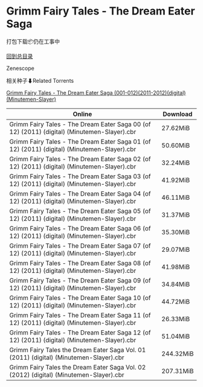 # Grimm Fairy Tales - The Dream Eater Saga

打包下载📦仍在工事中

[回到总目录](/Catalogs.md)

Zenescope





相关种子⬇Related Torrents

[Grimm Fairy Tales - The Dream Eater Saga (001-012)(2011-2012)(digital)(Minutemen-Slayer)](https://github.com/alicewish/markdown/blob/master/torrent/Grimm-Fairy-Tales---The-Dream-Eater-Saga--001-012--2011-2012--digital--Minutemen-Slayer.md)

Online | Download
--- | ---
Grimm Fairy Tales - The Dream Eater Saga 00 (of 12) (2011) (digital) (Minutemen-Slayer).cbr | 27.62MiB
Grimm Fairy Tales - The Dream Eater Saga 01 (of 12) (2011) (digital) (Minutemen-Slayer).cbr | 50.60MiB
Grimm Fairy Tales - The Dream Eater Saga 02 (of 12) (2011) (digital) (Minutemen-Slayer).cbr | 32.24MiB
Grimm Fairy Tales - The Dream Eater Saga 03 (of 12) (2011) (digital) (Minutemen-Slayer).cbr | 41.92MiB
Grimm Fairy Tales - The Dream Eater Saga 04 (of 12) (2011) (digital) (Minutemen-Slayer).cbr | 46.11MiB
Grimm Fairy Tales - The Dream Eater Saga 05 (of 12) (2011) (digital) (Minutemen-Slayer).cbr | 31.37MiB
Grimm Fairy Tales - The Dream Eater Saga 06 (of 12) (2011) (digital) (Minutemen-Slayer).cbr | 35.30MiB
Grimm Fairy Tales - The Dream Eater Saga 07 (of 12) (2011) (digital) (Minutemen-Slayer).cbr | 29.07MiB
Grimm Fairy Tales - The Dream Eater Saga 08 (of 12) (2011) (digital) (Minutemen-Slayer).cbr | 41.98MiB
Grimm Fairy Tales - The Dream Eater Saga 09 (of 12) (2011) (digital) (Minutemen-Slayer).cbr | 34.84MiB
Grimm Fairy Tales - The Dream Eater Saga 10 (of 12) (2011) (digital) (Minutemen-Slayer).cbr | 44.72MiB
Grimm Fairy Tales - The Dream Eater Saga 11 (of 12) (2011) (digital) (Minutemen-Slayer).cbr | 26.33MiB
Grimm Fairy Tales - The Dream Eater Saga 12 (of 12) (2011) (digital) (Minutemen-Slayer).cbr | 51.04MiB
Grimm Fairy Tales the Dream Eater Saga Vol. 01 (2011) (digital) (Minutemen-Slayer).cbr | 244.32MiB
Grimm Fairy Tales the Dream Eater Saga Vol. 02 (2012) (digital) (Minutemen-Slayer).cbr | 207.31MiB